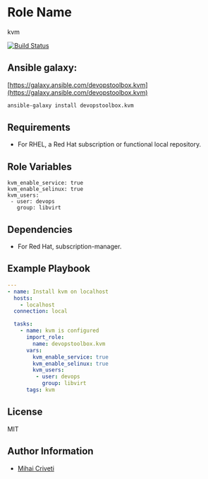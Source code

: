 Role Name
=========

kvm

[![Build Status](https://travis-ci.org/cmihai-ansible/kvm.svg?branch=master)](https://travis-ci.org/cmihai-ansible/kvm)

Ansible galaxy:
---------------

[https://galaxy.ansible.com/devopstoolbox.kvm](https://galaxy.ansible.com/devopstoolbox.kvm)

```bash
ansible-galaxy install devopstoolbox.kvm
```

Requirements
------------

- For RHEL, a Red Hat subscription or functional local repository.

Role Variables
--------------

```
kvm_enable_service: true
kvm_enable_selinux: true
kvm_users:
 - user: devops
   group: libvirt
```

Dependencies
------------

- For Red Hat, subscription-manager.

Example Playbook
----------------

```yaml
---
- name: Install kvm on localhost
  hosts:
    - localhost
  connection: local

  tasks:
    - name: kvm is configured
      import_role:
        name: devopstoolbox.kvm
      vars:
        kvm_enable_service: true
        kvm_enable_selinux: true
        kvm_users:
         - user: devops
           group: libvirt
      tags: kvm
```

License
-------

MIT

Author Information
------------------

- [Mihai Criveti](https://www.linkedin.com/in/devopstoolbox.)
